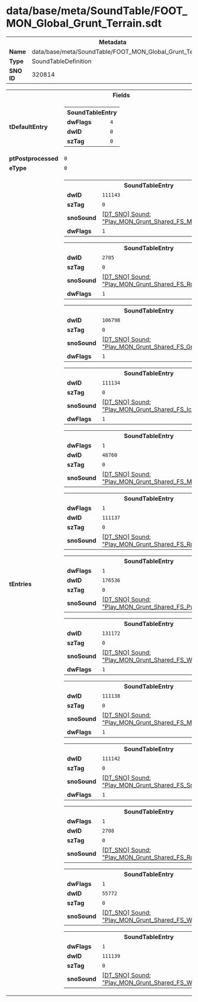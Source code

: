 <h1>data/base/meta/SoundTable/FOOT_MON_Global_Grunt_Terrain.sdt</h1><table><tr><th colspan="100%">Metadata</th></tr><tr><td><b>Name</b></td><td>data/base/meta/SoundTable/FOOT_MON_Global_Grunt_Terrain.sdt</td></tr><tr><td><b>Type</b></td><td>SoundTableDefinition</td></tr><tr><td><b>SNO ID</b></td><td>320814</td></tr></table>

<table><tr><th colspan="100%">Fields</th></tr><tr><td><b>tDefaultEntry</b></td><td><table><tr><th colspan="100%">SoundTableEntry</th></tr><tr><td><b>dwFlags</b></td><td><code>4</code></td></tr><tr><td><b>dwID</b></td><td><code>0</code></td></tr><tr><td><b>szTag</b></td><td><code>0</code></td></tr></table>

</td></tr><tr><td><b>ptPostprocessed</b></td><td><code>0</code></td></tr><tr><td><b>eType</b></td><td><code>0</code></td></tr><tr><td><b>tEntries</b></td><td><table><tr><th colspan="100%">SoundTableEntry</th></tr><tr><td><b>dwID</b></td><td><code>111143</code></td></tr><tr><td><b>szTag</b></td><td><code>0</code></td></tr><tr><td><b>snoSound</b></td><td><a href="..\Sound\Play_MON_Grunt_Shared_FS_MudThick_3P.snd">[DT_SNO] Sound: "Play_MON_Grunt_Shared_FS_MudThick_3P"</a></td></tr><tr><td><b>dwFlags</b></td><td><code>1</code></td></tr></table>


<table><tr><th colspan="100%">SoundTableEntry</th></tr><tr><td><b>dwID</b></td><td><code>2705</code></td></tr><tr><td><b>szTag</b></td><td><code>0</code></td></tr><tr><td><b>snoSound</b></td><td><a href="..\Sound\Play_MON_Grunt_Shared_FS_Rock_3P.snd">[DT_SNO] Sound: "Play_MON_Grunt_Shared_FS_Rock_3P"</a></td></tr><tr><td><b>dwFlags</b></td><td><code>1</code></td></tr></table>


<table><tr><th colspan="100%">SoundTableEntry</th></tr><tr><td><b>dwID</b></td><td><code>106798</code></td></tr><tr><td><b>szTag</b></td><td><code>0</code></td></tr><tr><td><b>snoSound</b></td><td><a href="..\Sound\Play_MON_Grunt_Shared_FS_GrassSmall_3P.snd">[DT_SNO] Sound: "Play_MON_Grunt_Shared_FS_GrassSmall_3P"</a></td></tr><tr><td><b>dwFlags</b></td><td><code>1</code></td></tr></table>


<table><tr><th colspan="100%">SoundTableEntry</th></tr><tr><td><b>dwID</b></td><td><code>111134</code></td></tr><tr><td><b>szTag</b></td><td><code>0</code></td></tr><tr><td><b>snoSound</b></td><td><a href="..\Sound\Play_MON_Grunt_Shared_FS_Ice_3P.snd">[DT_SNO] Sound: "Play_MON_Grunt_Shared_FS_Ice_3P"</a></td></tr><tr><td><b>dwFlags</b></td><td><code>1</code></td></tr></table>


<table><tr><th colspan="100%">SoundTableEntry</th></tr><tr><td><b>dwFlags</b></td><td><code>1</code></td></tr><tr><td><b>dwID</b></td><td><code>48760</code></td></tr><tr><td><b>szTag</b></td><td><code>0</code></td></tr><tr><td><b>snoSound</b></td><td><a href="..\Sound\Play_MON_Grunt_Shared_FS_MudThick_3P.snd">[DT_SNO] Sound: "Play_MON_Grunt_Shared_FS_MudThick_3P"</a></td></tr></table>


<table><tr><th colspan="100%">SoundTableEntry</th></tr><tr><td><b>dwFlags</b></td><td><code>1</code></td></tr><tr><td><b>dwID</b></td><td><code>111137</code></td></tr><tr><td><b>szTag</b></td><td><code>0</code></td></tr><tr><td><b>snoSound</b></td><td><a href="..\Sound\Play_MON_Grunt_Shared_FS_Rock_3P.snd">[DT_SNO] Sound: "Play_MON_Grunt_Shared_FS_Rock_3P"</a></td></tr></table>


<table><tr><th colspan="100%">SoundTableEntry</th></tr><tr><td><b>dwFlags</b></td><td><code>1</code></td></tr><tr><td><b>dwID</b></td><td><code>176536</code></td></tr><tr><td><b>szTag</b></td><td><code>0</code></td></tr><tr><td><b>snoSound</b></td><td><a href="..\Sound\Play_MON_Grunt_Shared_FS_Puddle_3P.snd">[DT_SNO] Sound: "Play_MON_Grunt_Shared_FS_Puddle_3P"</a></td></tr></table>


<table><tr><th colspan="100%">SoundTableEntry</th></tr><tr><td><b>dwID</b></td><td><code>131172</code></td></tr><tr><td><b>szTag</b></td><td><code>0</code></td></tr><tr><td><b>snoSound</b></td><td><a href="..\Sound\Play_MON_Grunt_Shared_FS_Water_3P.snd">[DT_SNO] Sound: "Play_MON_Grunt_Shared_FS_Water_3P"</a></td></tr><tr><td><b>dwFlags</b></td><td><code>1</code></td></tr></table>


<table><tr><th colspan="100%">SoundTableEntry</th></tr><tr><td><b>dwID</b></td><td><code>111138</code></td></tr><tr><td><b>szTag</b></td><td><code>0</code></td></tr><tr><td><b>snoSound</b></td><td><a href="..\Sound\Play_MON_Grunt_Shared_FS_MudThick_3P.snd">[DT_SNO] Sound: "Play_MON_Grunt_Shared_FS_MudThick_3P"</a></td></tr><tr><td><b>dwFlags</b></td><td><code>1</code></td></tr></table>


<table><tr><th colspan="100%">SoundTableEntry</th></tr><tr><td><b>dwID</b></td><td><code>111142</code></td></tr><tr><td><b>szTag</b></td><td><code>0</code></td></tr><tr><td><b>snoSound</b></td><td><a href="..\Sound\Play_MON_Grunt_Shared_FS_Snow_3P.snd">[DT_SNO] Sound: "Play_MON_Grunt_Shared_FS_Snow_3P"</a></td></tr><tr><td><b>dwFlags</b></td><td><code>1</code></td></tr></table>


<table><tr><th colspan="100%">SoundTableEntry</th></tr><tr><td><b>dwFlags</b></td><td><code>1</code></td></tr><tr><td><b>dwID</b></td><td><code>2708</code></td></tr><tr><td><b>szTag</b></td><td><code>0</code></td></tr><tr><td><b>snoSound</b></td><td><a href="..\Sound\Play_MON_Grunt_Shared_FS_Rock_3P.snd">[DT_SNO] Sound: "Play_MON_Grunt_Shared_FS_Rock_3P"</a></td></tr></table>


<table><tr><th colspan="100%">SoundTableEntry</th></tr><tr><td><b>dwFlags</b></td><td><code>1</code></td></tr><tr><td><b>dwID</b></td><td><code>55772</code></td></tr><tr><td><b>szTag</b></td><td><code>0</code></td></tr><tr><td><b>snoSound</b></td><td><a href="..\Sound\Play_MON_Grunt_Shared_FS_Water_3P.snd">[DT_SNO] Sound: "Play_MON_Grunt_Shared_FS_Water_3P"</a></td></tr></table>


<table><tr><th colspan="100%">SoundTableEntry</th></tr><tr><td><b>dwFlags</b></td><td><code>1</code></td></tr><tr><td><b>dwID</b></td><td><code>111139</code></td></tr><tr><td><b>szTag</b></td><td><code>0</code></td></tr><tr><td><b>snoSound</b></td><td><a href="..\Sound\Play_MON_Grunt_Shared_FS_Wood_3P.snd">[DT_SNO] Sound: "Play_MON_Grunt_Shared_FS_Wood_3P"</a></td></tr></table>


</td></tr></table>

